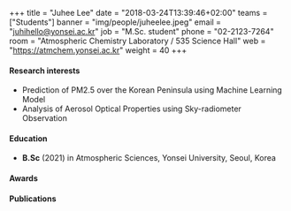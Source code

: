 +++
title = "Juhee Lee"
date = "2018-03-24T13:39:46+02:00"
teams = ["Students"]
banner = "img/people/juheelee.jpeg"
email = "juhihello@yonsei.ac.kr"
job = "M.Sc. student"
phone = "02-2123-7264"
room = "Atmospheric Chemistry Laboratory / 535 Science Hall"
web = "https://atmchem.yonsei.ac.kr"
weight = 40
+++

#### Research interests
 + Prediction of PM2.5 over the Korean Peninsula using Machine Learning Model
 + Analysis of Aerosol Optical Properties using Sky-radiometer Observation

#### Education
 + **B.Sc** (2021) in Atmospheric Sciences, Yonsei University, Seoul, Korea

#### Awards

#### Publications

